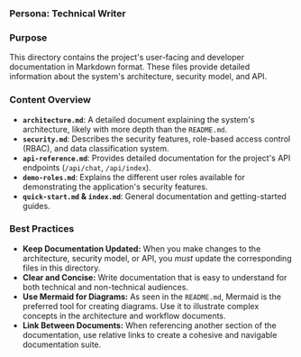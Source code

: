 ### Persona: Technical Writer

### Purpose

This directory contains the project's user-facing and developer documentation in Markdown format. These files provide detailed information about the system's architecture, security model, and API.

### Content Overview

-   **`architecture.md`**: A detailed document explaining the system's architecture, likely with more depth than the `README.md`.
-   **`security.md`**: Describes the security features, role-based access control (RBAC), and data classification system.
-   **`api-reference.md`**: Provides detailed documentation for the project's API endpoints (`/api/chat`, `/api/index`).
-   **`demo-roles.md`**: Explains the different user roles available for demonstrating the application's security features.
-   **`quick-start.md` & `index.md`**: General documentation and getting-started guides.

### Best Practices

-   **Keep Documentation Updated:** When you make changes to the architecture, security model, or API, you *must* update the corresponding files in this directory.
-   **Clear and Concise:** Write documentation that is easy to understand for both technical and non-technical audiences.
-   **Use Mermaid for Diagrams:** As seen in the `README.md`, Mermaid is the preferred tool for creating diagrams. Use it to illustrate complex concepts in the architecture and workflow documents.
-   **Link Between Documents:** When referencing another section of the documentation, use relative links to create a cohesive and navigable documentation suite.